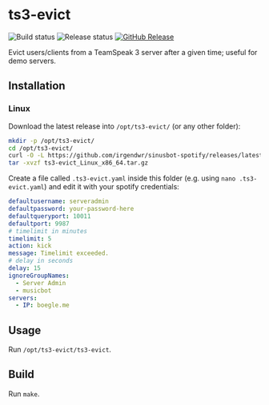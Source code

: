 # ts3-evict

![Build status](https://github.com/irgendwr/ts3-evict/workflows/build/badge.svg)
![Release status](https://github.com/irgendwr/ts3-evict/workflows/release/badge.svg)
[![GitHub Release](https://img.shields.io/github/release/irgendwr/ts3-evict.svg)](https://github.com/irgendwr/ts3-evict/releases)

Evict users/clients from a TeamSpeak 3 server after a given time; useful for demo servers.

## Installation

### Linux

Download the latest release into `/opt/ts3-evict/` (or any other folder):

```bash
mkdir -p /opt/ts3-evict/
cd /opt/ts3-evict/
curl -O -L https://github.com/irgendwr/sinusbot-spotify/releases/latest/download/ts3-evict_Linux_x86_64.tar.gz
tar -xvzf ts3-evict_Linux_x86_64.tar.gz
```

Create a file called `.ts3-evict.yaml` inside this folder (e.g. using `nano .ts3-evict.yaml`) and edit it with your spotify credentials:

```yaml
defaultusername: serveradmin
defaultpassword: your-password-here
defaultqueryport: 10011
defaultport: 9987
# timelimit in minutes
timelimit: 5
action: kick
message: Timelimit exceeded.
# delay in seconds
delay: 15
ignoreGroupNames:
  - Server Admin
  - musicbot
servers:
  - IP: boegle.me
```

## Usage

Run `/opt/ts3-evict/ts3-evict`.

## Build

Run `make`.
